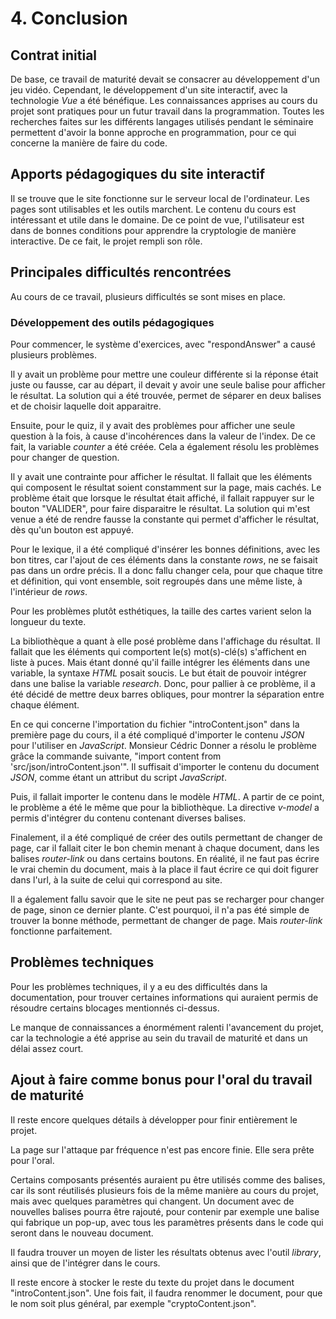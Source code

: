 # 4. Conclusion

## Contrat initial

De base, ce travail de maturité devait se consacrer au développement d'un jeu vidéo. Cependant, le développement d'un site interactif, avec la technologie *Vue* a été bénéfique. Les connaissances apprises au cours du projet sont pratiques pour un futur travail dans la programmation. Toutes les recherches faites sur les différents langages utilisés pendant le séminaire permettent d'avoir la bonne approche en programmation, pour ce qui concerne la manière de faire du code.

## Apports pédagogiques du site interactif

Il se trouve que le site fonctionne sur le serveur local de l'ordinateur. Les pages sont utilisables et les outils marchent. Le contenu du cours est intéressant et utile dans le domaine. De ce point de vue, l'utilisateur est dans de bonnes conditions pour apprendre la cryptologie de manière interactive. De ce fait, le projet rempli son rôle.

## Principales difficultés rencontrées

Au cours de ce travail, plusieurs difficultés se sont mises en place.

### Développement des outils pédagogiques

Pour commencer, le système d'exercices, avec "respondAnswer" a causé plusieurs problèmes.

Il y avait un problème pour mettre une couleur différente si la réponse était juste ou fausse, car au départ, il devait y avoir une seule balise pour afficher le résultat. La solution qui a été trouvée, permet de séparer en deux balises et de choisir laquelle doit apparaitre.

Ensuite, pour le quiz, il y avait des problèmes pour afficher une seule question à la fois, à cause d'incohérences dans la valeur de l'index. De ce fait, la variable *counter* a été créée. Cela a également résolu les problèmes pour changer de question. 

Il y avait une contrainte pour afficher le résultat. Il fallait que les éléments qui composent le résultat soient constamment sur la page, mais cachés. Le problème était que lorsque le résultat était affiché, il fallait rappuyer sur le bouton "VALIDER", pour faire disparaitre le résultat. La solution qui m'est venue a été de rendre fausse la constante qui permet d'afficher le résultat, dès qu'un bouton est appuyé.

Pour le lexique, il a été compliqué d'insérer les bonnes définitions, avec les bon titres, car l'ajout de ces éléments dans la constante *rows*, ne se faisait pas dans un ordre précis. Il a donc fallu changer cela, pour que chaque titre et définition, qui vont ensemble, soit regroupés dans une même liste, à l'intérieur de *rows*.

Pour les problèmes plutôt esthétiques, la taille des cartes varient selon la longueur du texte.

La bibliothèque a quant à elle posé problème dans l'affichage du résultat. Il fallait que les éléments qui comportent le(s) mot(s)-clé(s) s'affichent en liste à puces. Mais étant donné qu'il faille intégrer les éléments dans une variable, la syntaxe *HTML* posait soucis. Le but était de pouvoir intégrer dans une balise la variable *research*. Donc, pour pallier à ce problème, il a été décidé de mettre deux barres obliques, pour montrer la séparation entre chaque élément.

En ce qui concerne l'importation du fichier "introContent.json" dans la première page du cours, il a été compliqué d'importer le contenu *JSON* pour l'utiliser en *JavaScript*. Monsieur Cédric Donner a résolu le problème grâce la commande suivante, "import content from 'src/json/introContent.json'". Il suffisait d'importer le contenu du document *JSON*, comme étant un attribut du script *JavaScript*.

Puis, il fallait importer le contenu dans le modèle *HTML*. A partir de ce point, le problème a été le même que pour la bibliothèque. La directive *v-model* a permis d'intégrer du contenu contenant diverses balises.

Finalement, il a été compliqué de créer des outils permettant de changer de page, car il fallait citer le bon chemin menant à chaque document, dans les balises *router-link* ou dans certains boutons. En réalité, il ne faut pas écrire le vrai chemin du document, mais à la place il faut écrire ce qui doit figurer dans l'url, à la suite de celui qui correspond au site.

Il a également fallu savoir que le site ne peut pas se recharger pour changer de page, sinon ce dernier plante. C'est pourquoi, il n'a pas été simple de trouver la bonne méthode, permettant de changer de page. Mais *router-link* fonctionne parfaitement.

## Problèmes techniques

Pour les problèmes techniques, il y a eu des difficultés dans la documentation, pour trouver certaines informations qui auraient permis de résoudre certains blocages mentionnés ci-dessus.

Le manque de connaissances a énormément ralenti l'avancement du projet, car la technologie a été apprise au sein du travail de maturité et dans un délai assez court.

## Ajout à faire comme bonus pour l'oral du travail de maturité

Il reste encore quelques détails à développer pour finir entièrement le projet.

La page sur l'attaque par fréquence n'est pas encore finie. Elle sera prête pour l'oral.

Certains composants présentés auraient pu être utilisés comme des balises, car ils sont réutilisés plusieurs fois de la même manière au cours du projet, mais avec quelques paramètres qui changent. Un document avec de nouvelles balises pourra être rajouté, pour contenir par exemple une balise qui fabrique un pop-up, avec tous les paramètres présents dans le code qui seront dans le nouveau document.

Il faudra trouver un moyen de lister les résultats obtenus avec l'outil *library*, ainsi que de l'intégrer dans le cours.

Il reste encore à stocker le reste du texte du projet dans le document "introContent.json". Une fois fait, il faudra renommer le document, pour que le nom soit plus général, par exemple "cryptoContent.json".